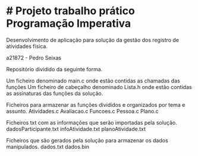 <h1># Projeto trabalho prático Programação Imperativa</h1>

<p>Desenvolvimento de aplicação para solução da gestão dos registro de atividades física.</p>

a21872 - Pedro Seixas

<p>Repositório dividido da seguinte forma.</p>

<p>Um ficheiro denominado main.c onde estão contidas as chamadas das funções
Um ficheiro de cabeçalho denominado Lista.h onde estão contidas as assinaturas das funções da solução.</p>

<p>Ficheiros para armazenar as funções divididos e organizados por tema e assunto.
Atividades.c
Avaliacao.c
Funcoes.c
Pessoa.c
Plano.c</p>


<p>Ficheiros txt com as informações que serão importadas pela solução.
dadosParticipante.txt
infoAtividade.txt
planoAtividade.txt</p>

<p>Ficheiros que são gerados pela solução para armazenar os dados manipulados.
dados.txt
dados.bin</p>